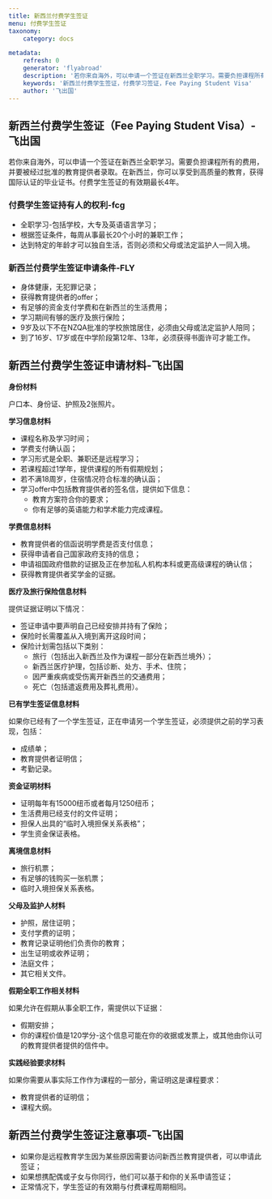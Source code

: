 ```yaml
---
title: 新西兰付费学生签证
menu: 付费学生签证
taxonomy:
    category: docs

metadata:
    refresh: 0
    generator: 'flyabroad'
    description: '若你来自海外，可以申请一个签证在新西兰全职学习。需要负担课程所有的费用，并要被经过批准的教育提供者录取。在新西兰，你可以享受到高质量的教育，获得国际认证的毕业证书。付费学生签证的有效期最长4年。'
    keywords: '新西兰付费学生签证，付费学习签证，Fee Paying Student Visa'
    author: '飞出国'
---
```


## 新西兰付费学生签证（Fee Paying Student Visa）-飞出国

若你来自海外，可以申请一个签证在新西兰全职学习。需要负担课程所有的费用，并要被经过批准的教育提供者录取。在新西兰，你可以享受到高质量的教育，获得国际认证的毕业证书。付费学生签证的有效期最长4年。

### 付费学生签证持有人的权利-fcg

* 全职学习-包括学校，大专及英语语言学习；
* 根据签证条件，每周从事最长20个小时的兼职工作；
* 达到特定的年龄才可以独自生活，否则必须和父母或法定监护人一同入境。

### 新西兰付费学生签证申请条件-FLY

* 身体健康，无犯罪记录；
* 获得教育提供者的offer；
* 有足够的资金支付学费和在新西兰的生活费用；
* 学习期间有够的医疗及旅行保险；
* 9岁及以下不在NZQA批准的学校旅馆居住，必须由父母或法定监护人陪同；
* 到了16岁、17岁或在中学阶段第12年、13年，必须获得书面许可才能工作。

## 新西兰付费学生签证申请材料-飞出国

**身份材料**

户口本、身份证、护照及2张照片。

**学习信息材料**

* 课程名称及学习时间；
* 学费支付确认函；
* 学习形式是全职、兼职还是远程学习；
* 若课程超过1学年，提供课程的所有假期规划；
* 若不满18周岁，住宿情况符合标准的确认函；
* 学习offer中包括教育提供者的签名信，提供如下信息：
    * 教育方案符合你的要求；
    * 你有足够的英语能力和学术能力完成课程。

**学费信息材料**

* 教育提供者的信函说明学费是否支付信息；
* 获得申请者自己国家政府支持的信息；
* 申请祖国政府借款的证据及正在参加私人机构本科或更高级课程的确认信；
* 获得教育提供者奖学金的证据。

**医疗及旅行保险信息材料**

提供证据证明以下情况：

* 签证申请中要声明自己已经安排并持有了保险；
* 保险时长需覆盖从入境到离开这段时间；
* 保险计划需包括以下类别：
    * 旅行（包括出入新西兰及作为课程一部分在新西兰境外）；
    * 新西兰医疗护理，包括诊断、处方、手术、住院；
    * 因严重疾病或受伤离开新西兰的交通费用；
    * 死亡（包括遣返费用及葬礼费用）。

**已有学生签证信息材料**

如果你已经有了一个学生签证，正在申请另一个学生签证，必须提供之前的学习表现，包括：

* 成绩单；
* 教育提供者证明信；
* 考勤记录。

**资金证明材料**

* 证明每年有15000纽币或者每月1250纽币；
* 生活费用已经支付的文件证明；
* 担保人出具的“临时入境担保关系表格”；
* 学生资金保证表格。

**离境信息材料**

* 旅行机票；
* 有足够的钱购买一张机票；
* 临时入境担保关系表格。

**父母及监护人材料**

* 护照，居住证明；
* 支付学费的证明；
* 教育记录证明他们负责你的教育；
* 出生证明或收养证明；
* 法庭文件；
* 其它相关文件。

**假期全职工作相关材料**

如果允许在假期从事全职工作，需提供以下证据：

* 假期安排；
* 你的课程价值是120学分-这个信息可能在你的收据或发票上，或其他由你认可的教育提供者提供的信件中。

**实践经验要求材料**

如果你需要从事实际工作作为课程的一部分，需证明这是课程要求：

* 教育提供者的证明信；
* 课程大纲。

## 新西兰付费学生签证注意事项-飞出国

* 如果你是远程教育学生因为某些原因需要访问新西兰教育提供者，可以申请此签证；
* 如果想携配偶或子女与你同行，他们可以基于和你的关系申请签证；
* 正常情况下，学生签证的有效期与付费课程周期相同。


















